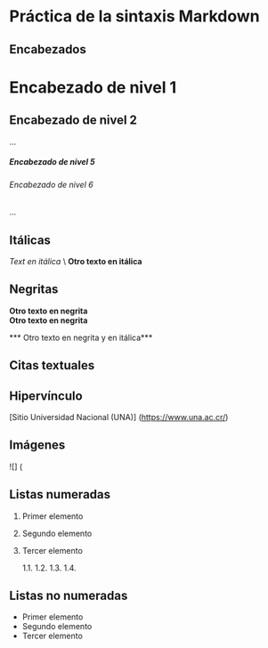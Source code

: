 # Práctica de la sintaxis Markdown

## Encabezados
# Encabezado de nivel 1
## Encabezado de nivel 2
...
##### Encabezado de nivel 5
###### Encabezado de nivel 6
...
## Itálicas
*Text en  itálica*
\ 
__Otro  texto en itálica__

## Negritas

**Otro texto en negrita**
\
__Otro texto en negrita__

*** Otro texto en negrita y en itálica***

## Citas textuales 

## Hipervínculo
[Sitio Universidad Nacional (UNA)] (https://www.una.ac.cr/)

## Imágenes
![] (

## Listas numeradas
1. Primer elemento
2. Segundo  elemento
3. Tercer elemento

    1.1.
    1.2.
    1.3.
    1.4.
   

   


## Listas no numeradas

- Primer elemento
- Segundo elemento
- Tercer elemento














